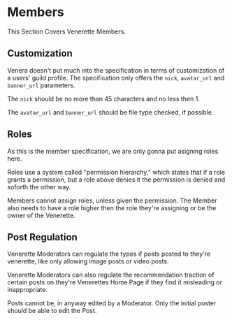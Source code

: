 # Members
This Section Covers Venerette Members.

## Customization
Venera doesn't put much into the specification in terms of customization of a users' guild profile.
The specification only offers the ``nick``, ``avatar_url`` and ``banner_url`` parameters.

The ``nick`` should be no more than 45 characters and no less then 1.

The ``avatar_url`` and ``banner_url`` should be file type checked, if possible.

## Roles
As this is the member specification, we are only gonna put asigning roles here.

Roles use a system called "permission hierarchy," which states that if a role grants a permission, but a role above denies it the permission is denied and soforth the other way.

Members cannot assign roles, unless given the permission. The Member also needs to have a role higher then the role they're assigning or be the owner of the Venerette.

## Post Regulation
Venerette Moderators can regulate the types if posts posted to they're venerette, like only allowing image posts or video posts.

Venerette Moderators can also regulate the recommendation traction of certain posts on they're Venerettes Home Page if they find it misleading or inappropriate.

Posts cannot be, in anyway edited by a Moderator. Only the initial poster should be able to edit the Post.

